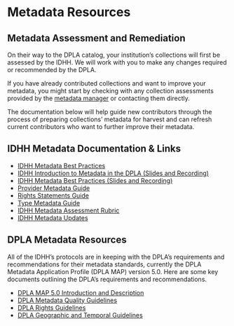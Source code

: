 # Metadata Resources

## Metadata Assessment and Remediation

On their way to the DPLA catalog, your institution’s collections will first be assessed by the IDHH. We will work with you to make any changes required or recommended by the DPLA.

If you have already contributed collections and want to improve your metadata, you might start by checking with any collection assessments provided by the [metadata manager](/about/contact) or contacting them directly.

The documentation below will help guide new contributors through the process of preparing collections’ metadata for harvest and can refresh current contributors who want to further improve their metadata.

## IDHH Metadata Documentation & Links

- [IDHH Metadata Best Practices](https://docs.google.com/document/d/1q1AORHoa0ey0fUGOTYMHLvZNCm6Wq1Qe9DDvFZSRPT0)
- [IDHH Introduction to Metadata in the DPLA (Slides and Recording)](https://drive.google.com/file/d/191MsR44Rp2URMXPS9fKM-S0H2yY392ZS)
- [IDHH Metadata Best Practices (Slides and Recording)](https://drive.google.com/file/d/1RHQYfeUERBDo0EYNjyv6M3DQs35KjPKf)
- [Provider Metadata Guide](http://finditillinois.org/idhh/index.php/provider-metadata-guide/)
- [Rights Statements Guide](http://finditillinois.org/idhh/index.php/rights-statements-guide/)
- [Type Metadata Guide](http://finditillinois.org/idhh/index.php/type-metadata-guide/)
- [IDHH Metadata Assessment Rubric](https://docs.google.com/document/d/1I46jjoehq5KI78VNWRBjR6a6DpLZIN_Xv7IaCD6lB3w)
- [IDHH Metadata Updates](http://finditillinois.org/idhh/index.php/category/metadata/)

## DPLA Metadata Resources

All of the IDHH’s protocols are in keeping with the DPLA’s requirements and recommendations for their metadata standards, currently the DPLA Metadata Application Profile (DPLA MAP) version 5.0. Here are some key documents outlining the DPLA’s requirements and recommendations.

- [DPLA MAP 5.0 Introduction and Description](https://drive.google.com/file/d/1fJEWhnYy5Ch7_ef_-V48-FAViA72OieG/view)
- [DPLA Metadata Quality Guidelines](https://docs.google.com/document/d/1dITqEYEWsMX1a2pLPmkL78k1LN2b4im03spn8_QFscY)
- [DPLA Rights Guidelines](https://docs.google.com/document/d/1aInokOIIsgf-B4iMTXU33qYN5B2jA3s91KgWoh7DZ7Q)
- [DPLA Geographic and Temporal Guidelines](https://docs.google.com/document/d/1lfiJ8yoZf1fAoR5vmJoHpWQO63eKeL8HDGVupCocfoM)
